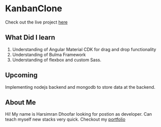 # KanbanClone

Check out the live project [here](https://harsimrandhoofar.github.io/Kanban_Clone/)

## What Did I learn

1. Understanding of Angular Material CDK for drag and drop functionality
2. Understanding of Bulma Framework
3. Understanding of flexbox and custom Sass.

## Upcoming

Implementing nodejs backend and mongodb to store data at the backend.

## About Me

Hi! My name is Harsimran Dhoofar looking for postion as developer. Can teach myself new stacks very quick.
Checkout my [portfolio](https://harsimrandhoofar.github.io/Portfolio/)
